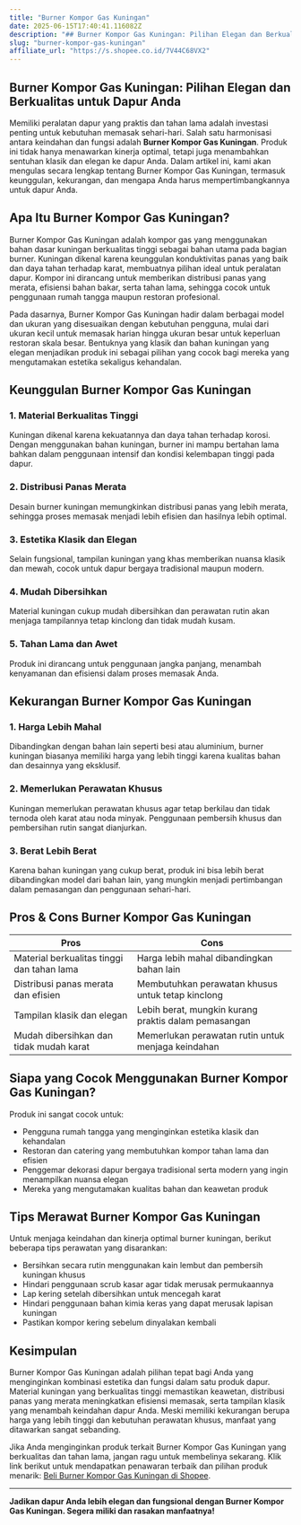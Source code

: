 ```yaml
---
title: "Burner Kompor Gas Kuningan"
date: 2025-06-15T17:40:41.116082Z
description: "## Burner Kompor Gas Kuningan: Pilihan Elegan dan Berkualitas untuk Dapur Anda..."
slug: "burner-kompor-gas-kuningan"
affiliate_url: "https://s.shopee.co.id/7V44C68VX2"
---
```

## Burner Kompor Gas Kuningan: Pilihan Elegan dan Berkualitas untuk Dapur Anda

Memiliki peralatan dapur yang praktis dan tahan lama adalah investasi penting untuk kebutuhan memasak sehari-hari. Salah satu harmonisasi antara keindahan dan fungsi adalah **Burner Kompor Gas Kuningan**. Produk ini tidak hanya menawarkan kinerja optimal, tetapi juga menambahkan sentuhan klasik dan elegan ke dapur Anda. Dalam artikel ini, kami akan mengulas secara lengkap tentang Burner Kompor Gas Kuningan, termasuk keunggulan, kekurangan, dan mengapa Anda harus mempertimbangkannya untuk dapur Anda.

## Apa Itu Burner Kompor Gas Kuningan?

Burner Kompor Gas Kuningan adalah kompor gas yang menggunakan bahan dasar kuningan berkualitas tinggi sebagai bahan utama pada bagian burner. Kuningan dikenal karena keunggulan konduktivitas panas yang baik dan daya tahan terhadap karat, membuatnya pilihan ideal untuk peralatan dapur. Kompor ini dirancang untuk memberikan distribusi panas yang merata, efisiensi bahan bakar, serta tahan lama, sehingga cocok untuk penggunaan rumah tangga maupun restoran profesional.

Pada dasarnya, Burner Kompor Gas Kuningan hadir dalam berbagai model dan ukuran yang disesuaikan dengan kebutuhan pengguna, mulai dari ukuran kecil untuk memasak harian hingga ukuran besar untuk keperluan restoran skala besar. Bentuknya yang klasik dan bahan kuningan yang elegan menjadikan produk ini sebagai pilihan yang cocok bagi mereka yang mengutamakan estetika sekaligus kehandalan.

## Keunggulan Burner Kompor Gas Kuningan

### 1. Material Berkualitas Tinggi
Kuningan dikenal karena kekuatannya dan daya tahan terhadap korosi. Dengan menggunakan bahan kuningan, burner ini mampu bertahan lama bahkan dalam penggunaan intensif dan kondisi kelembapan tinggi pada dapur.

### 2. Distribusi Panas Merata
Desain burner kuningan memungkinkan distribusi panas yang lebih merata, sehingga proses memasak menjadi lebih efisien dan hasilnya lebih optimal.

### 3. Estetika Klasik dan Elegan
Selain fungsional, tampilan kuningan yang khas memberikan nuansa klasik dan mewah, cocok untuk dapur bergaya tradisional maupun modern.

### 4. Mudah Dibersihkan
Material kuningan cukup mudah dibersihkan dan perawatan rutin akan menjaga tampilannya tetap kinclong dan tidak mudah kusam.

### 5. Tahan Lama dan Awet
Produk ini dirancang untuk penggunaan jangka panjang, menambah kenyamanan dan efisiensi dalam proses memasak Anda.

## Kekurangan Burner Kompor Gas Kuningan

### 1. Harga Lebih Mahal
Dibandingkan dengan bahan lain seperti besi atau aluminium, burner kuningan biasanya memiliki harga yang lebih tinggi karena kualitas bahan dan desainnya yang eksklusif.

### 2. Memerlukan Perawatan Khusus
Kuningan memerlukan perawatan khusus agar tetap berkilau dan tidak ternoda oleh karat atau noda minyak. Penggunaan pembersih khusus dan pembersihan rutin sangat dianjurkan.

### 3. Berat Lebih Berat
Karena bahan kuningan yang cukup berat, produk ini bisa lebih berat dibandingkan model dari bahan lain, yang mungkin menjadi pertimbangan dalam pemasangan dan penggunaan sehari-hari.

## Pros & Cons Burner Kompor Gas Kuningan

| Pros                                               | Cons                                              |
|-----------------------------------------------------|---------------------------------------------------|
| Material berkualitas tinggi dan tahan lama        | Harga lebih mahal dibandingkan bahan lain       |
| Distribusi panas merata dan efisien                | Membutuhkan perawatan khusus untuk tetap kinclong |
| Tampilan klasik dan elegan                        | Lebih berat, mungkin kurang praktis dalam pemasangan |
| Mudah dibersihkan dan tidak mudah karat         | Memerlukan perawatan rutin untuk menjaga keindahan |

## Siapa yang Cocok Menggunakan Burner Kompor Gas Kuningan?

Produk ini sangat cocok untuk:

- Pengguna rumah tangga yang menginginkan estetika klasik dan kehandalan
- Restoran dan catering yang membutuhkan kompor tahan lama dan efisien
- Penggemar dekorasi dapur bergaya tradisional serta modern yang ingin menampilkan nuansa elegan
- Mereka yang mengutamakan kualitas bahan dan keawetan produk

## Tips Merawat Burner Kompor Gas Kuningan

Untuk menjaga keindahan dan kinerja optimal burner kuningan, berikut beberapa tips perawatan yang disarankan:

- Bersihkan secara rutin menggunakan kain lembut dan pembersih kuningan khusus
- Hindari penggunaan scrub kasar agar tidak merusak permukaannya
- Lap kering setelah dibersihkan untuk mencegah karat
- Hindari penggunaan bahan kimia keras yang dapat merusak lapisan kuningan
- Pastikan kompor kering sebelum dinyalakan kembali

## Kesimpulan

Burner Kompor Gas Kuningan adalah pilihan tepat bagi Anda yang menginginkan kombinasi estetika dan fungsi dalam satu produk dapur. Material kuningan yang berkualitas tinggi memastikan keawetan, distribusi panas yang merata meningkatkan efisiensi memasak, serta tampilan klasik yang menambah keindahan dapur Anda. Meski memiliki kekurangan berupa harga yang lebih tinggi dan kebutuhan perawatan khusus, manfaat yang ditawarkan sangat sebanding.

Jika Anda menginginkan produk terkait Burner Kompor Gas Kuningan yang berkualitas dan tahan lama, jangan ragu untuk membelinya sekarang. Klik link berikut untuk mendapatkan penawaran terbaik dan pilihan produk menarik: [Beli Burner Kompor Gas Kuningan di Shopee](https://s.shopee.co.id/7V44C68VX2).

---

**Jadikan dapur Anda lebih elegan dan fungsional dengan Burner Kompor Gas Kuningan. Segera miliki dan rasakan manfaatnya!**
